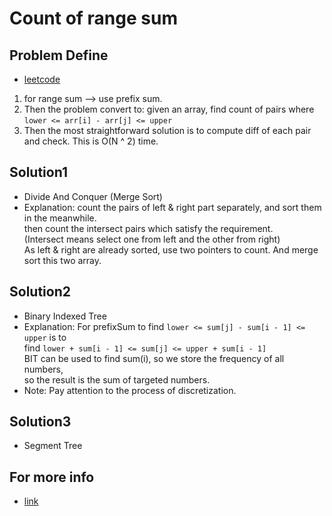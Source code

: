 # Count of range sum
## Problem Define
* [leetcode](https://leetcode.com/problems/count-of-range-sum/description/count-of-range-sum*.md)
1. for range sum --> use prefix sum. 
2. Then the problem convert to: given an array, find count of pairs where `lower <= arr[i] - arr[j] <= upper`
3. Then the most straightforward solution is to compute diff of each pair and check. This is O(N ^ 2) time.

## Solution1
* Divide And Conquer (Merge Sort)
* Explanation: count the pairs of left & right part separately, and sort them in the meanwhile.  
               then count the intersect pairs which satisfy the requirement.   
               (Intersect means select one from left and the other from right)  
               As left & right are already sorted, use two pointers to count. And merge sort this two array.

## Solution2
* Binary Indexed Tree
* Explanation: For prefixSum to find `lower <= sum[j] - sum[i - 1] <= upper` is to   
               find `lower + sum[i - 1] <= sum[j] <= upper + sum[i - 1]`    
               BIT can be used to find sum(i), so we store the frequency of all numbers,   
               so the result is the sum of targeted numbers.   
* Note: Pay attention to the process of discretization.

## Solution3
* Segment Tree

## For more info
* [link](https://www.hrwhisper.me/leetcode-count-of-range-sum/count-of-range-sum*.md)
